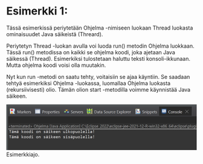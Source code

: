 # Esimerkki 1:
Tässä esimerkissä periytetään Ohjelma -nimiseen luokaan Thread luokasta ominaisuudet Java säikeistä (Threard). 

Periytetyn Thread -luokan avulla voi luoda run() metodin Ohjelma luokkaan. Tässä run() metodissa on kaikki se ohjelma koodi, joka ajetaan Java säikessä (Thread). Esimerkiksi tulostetaan haluttu teksti konsoli-ikkunaan. Mutta ohjelma koodi voisi olla muutakin.

Nyt kun run -metodi on saatu tehty, voitaisiin se ajaa käyntiin. Se saadaan tehtyä esimerkiksi Ohjelma -luokassa, luomallaa Ohjelma luokasta (rekursiivisesti) olio. Tämän olion start -metodilla voimme käynnistää Java säikeen.

![Esimerkkiajo](./Kuva_01.PNG)<br>
Esimerkkiajo.


